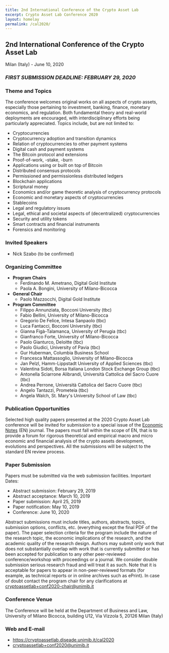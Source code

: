 ```yaml
---
title: 2nd International Conference of the Crypto Asset Lab
excerpt: Crypto Asset Lab Conference 2020
layout: homelay
permalink: /cal2020/
---
```


## 2nd International Conference of the Crypto Asset Lab

Milan (Italy) - June 10, 2020

### ___FIRST SUBMISSION DEADLINE: FEBRUARY 29, 2020___

### Theme and Topics

The conference welcomes original works on all aspects
of crypto assets, especially those pertaining to
investment, banking, finance, monetary economics, and regulation.
Both fundamental theory and real-world deployments are encouraged,
with interdisciplinary efforts being particularly appreciated.
Topics include, but are not limited to:

* Cryptocurrencies
* Cryptocurrency adoption and transition dynamics
* Relation of cryptocurrencies to other payment systems
* Digital cash and payment systems
* The Bitcoin protocol and extensions
* Proof-of-work, -stake, -burn
* Applications using or built on top of Bitcoin
* Distributed consensus protocols
* Permissioned and permissionless distributed ledgers
* Blockchain applications
* Scriptural money
* Economics and/or game theoretic analysis of cryptocurrency protocols
* Economic and monetary aspects of cryptocurrencies
* Stablecoins
* Legal and regulatory issues
* Legal, ethical and societal aspects of (decentralized) cryptocurrencies
* Security and utility tokens
* Smart contracts and financial instruments
* Forensics and monitoring

### Invited Speakers

* Nick Szabo (to be confirmed)

### Organizing Committee

* __Program Chairs__
  * Ferdinando M. Ametrano, Digital Gold Institute
  * Paola A. Bongini, University of Milano-Bicocca
* __General Chair__
  * Paolo Mazzocchi, Digital Gold Institute
* __Program Committee__
  * Filippo Annunziata, Bocconi University (tbc)
  * Fabio Bellini, University of Milano-Bicocca
  * Gregorio De Felice, Intesa Sanpaolo (tbc)
  * Luca Fantacci, Bocconi University (tbc)
  * Gianna Figà-Talamanca, University of Perugia (tbc)
  * Gianfranco Forte, University of Milano-Bicocca
  * Paolo Gianturco, Deloitte (tbc)
  * Paolo Giudici, University of Pavia (tbc)
  * Gur Huberman, Columbia Business School
  * Francesca Mattassoglio, University of Milano-Bicocca
  * Jan Pelzl, Hamm-Lippstadt University of Applied Sciences (tbc)
  * Valentina Sidoti, Borsa Italiana London Stock Exchange Group (tbc)
  * Antonella Sciarrone Alibrandi, Università Cattolica del Sacro Cuore (tbc)
  * Andrea Perrone, Università Cattolica del Sacro Cuore (tbc)
  * Angelo Tantazzi, Prometeia (tbc)
  * Angela Walch, St. Mary's University School of Law (tbc)

### Publication Opportunities

Selected high quality papers presented at the
2020 Crypto Asset Lab conference will be invited
for submission to a special issue of the
[Economic Notes](https://onlinelibrary.wiley.com/page/journal/14680300/homepage/productinformation.html)
(EN) journal.
The papers must fall within the scope of EN,
that is to provide a forum for rigorous theoretical and
empirical macro and micro economic and financial analysis
of the crypto assets development, evolutions and perspectives.
All the submissions will be subject to the standard EN review process.

### Paper Submission

Papers must be submitted via the web submission facilities. Important Dates:

* Abstract submission: February 29, 2019
* Abstract acceptance: March 10, 2019
* Paper submission: April 25, 2019
* Paper notification: May 10, 2019
* Conference: June 10, 2020

Abstract submissions must include titles, authors, abstracts,
topics, submission options, conflicts, etc.
(everything except the final PDF of the paper).
The paper selection criteria for the program include
the nature of the research topic, the economic implications
of the research, and the academic quality of the research design.
Authors may submit only work that does not substantially overlap
with work that is currently submitted or has been accepted for
publication to any other peer-reviewed conference/workshop with
proceedings or a journal. We consider double submission serious
research fraud and will treat it as such. Note that it is acceptable
for papers to appear in non-peer-reviewed formats
(for example, as technical reports or in online archives such as ePrint).
In case of doubt contact the program chair for any clarifications at
[cryptoassetlab+conf2020-chair@unimib.it](mailto:cryptoassetlab+conf2020-chair@unimib.it)

### Conference Venue

The Conference will be held at the Department of Business and Law,
University of Milano Bicocca,
building U12, Via Vizzola 5, 20126 Milan (Italy)

### Web and E-mail

* <https://cryptoassetlab.diseade.unimib.it/cal2020>
* [cryptoassetlab+conf2020@unimib.it](mailto:cryptoassetlab+conf2020@unimib.it)
